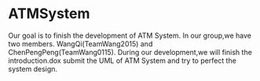 # ATMSystem
Our goal is to finish the development of ATM System.
In our group,we have two members.
WangQi(TeamWang2015) and ChenPengPeng(TeamWang0115).
During our development,we will finish the introduction.dox
submit the UML of ATM System and try to perfect the system design.
